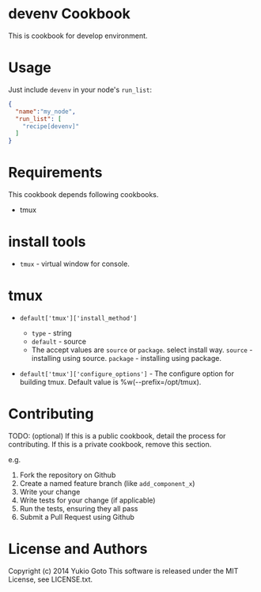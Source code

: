 # devenv Cookbook
This is cookbook for develop environment.

# Usage

Just include `devenv` in your node's `run_list`:

```json
{
  "name":"my_node",
  "run_list": [
    "recipe[devenv]"
  ]
}
```


# Requirements
This cookbook depends following cookbooks.

- tmux

# install tools
- `tmux` - virtual window for console.


# tmux
- `default['tmux']['install_method']`
    - `type` - string
    - `default` - source
    - The accept values are `source` or `package`. select install way.
      `source` - installing using source.
      `package` - installing using package.

- `default['tmux']['configure_options']` - The configure option for building tmux. Default value is
                                           %w(--prefix=/opt/tmux).

# Contributing
TODO: (optional) If this is a public cookbook, detail the process for contributing. If this is a private cookbook, remove this section.

e.g.
1. Fork the repository on Github
2. Create a named feature branch (like `add_component_x`)
3. Write your change
4. Write tests for your change (if applicable)
5. Run the tests, ensuring they all pass
6. Submit a Pull Request using Github

# License and Authors
Copyright (c) 2014 Yukio Goto
This software is released under the MIT License, see LICENSE.txt.
